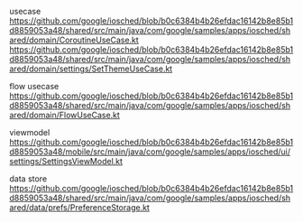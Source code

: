 




usecase
https://github.com/google/iosched/blob/b0c6384b4b26efdac16142b8e85b1d8859053a48/shared/src/main/java/com/google/samples/apps/iosched/shared/domain/CoroutineUseCase.kt
https://github.com/google/iosched/blob/b0c6384b4b26efdac16142b8e85b1d8859053a48/shared/src/main/java/com/google/samples/apps/iosched/shared/domain/settings/SetThemeUseCase.kt



flow usecase
https://github.com/google/iosched/blob/b0c6384b4b26efdac16142b8e85b1d8859053a48/shared/src/main/java/com/google/samples/apps/iosched/shared/domain/FlowUseCase.kt


viewmodel
https://github.com/google/iosched/blob/b0c6384b4b26efdac16142b8e85b1d8859053a48/mobile/src/main/java/com/google/samples/apps/iosched/ui/settings/SettingsViewModel.kt


data store
https://github.com/google/iosched/blob/b0c6384b4b26efdac16142b8e85b1d8859053a48/shared/src/main/java/com/google/samples/apps/iosched/shared/data/prefs/PreferenceStorage.kt
<!--stackedit_data:
eyJoaXN0b3J5IjpbLTQ2NDkxNjY3NV19
-->